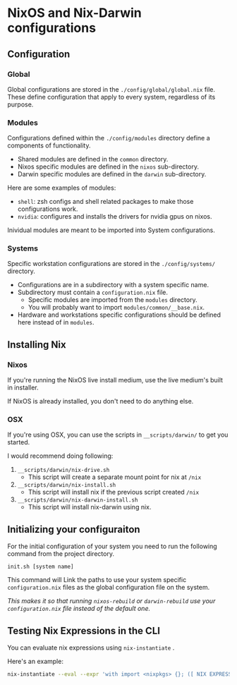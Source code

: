 # NixOS and Nix-Darwin configurations

## Configuration

### Global

Global configurations are stored in the `./config/global/global.nix` file.
These define configuration that apply to every system, regardless of its purpose.

### Modules

Configurations defined within the `./config/modules` directory define a components of functionality. 

- Shared modules are defined in the `common` directory.
- Nixos specific modules are defined in the `nixos` sub-directory.
- Darwin specific modules are defined in the `darwin` sub-directory.

Here are some examples of modules:

- `shell`: zsh configs and shell related packages to make those configurations work.
- `nvidia`: configures and installs the drivers for nvidia gpus on nixos.

Inividual modules are meant to be imported into System configurations.

### Systems

Specific workstation configurations are stored in the `./config/systems/` directory.

- Configurations are in a subdirectory with a system specific name.
- Subdirectory must contain a `configuration.nix` file.
  - Specific modules are imported from the `modules` directory.
  - You will probably want to import `modules/common/__base.nix`.
- Hardware and workstations specific configurations should be defined here instead of in `modules`.

## Installing Nix

### Nixos

If you're running the NixOS live install medium, use the live medium's built in installer. 

If NixOS is already installed, you don't need to do anything else.

### OSX

If you're using OSX, you can use the scripts in `__scripts/darwin/` to get you started. 

I would recommend doing following:

1. `__scripts/darwin/nix-drive.sh`
    - This script will create a separate mount point for nix at `/nix`
2. `__scripts/darwin/nix-install.sh`
    - This script will install nix if the previous script created `/nix`
3. `__scripts/darwin/nix-darwin-install.sh`
    - This script will install nix-darwin using nix.

## Initializing your configuraiton

For the initial configuration of your system you need to run the following command from the project directory.

```
init.sh [system name]
```

This command will Link the paths to use your system specific `configuration.nix` files as the global configuration file on the system.

_This makes it so that running `nixos-rebuild` or `darwin-rebuild` use your `configuration.nix` file instead of the default one._

## Testing Nix Expressions in the CLI

You can evaluate nix expressions using `nix-instantiate` .

Here's an example:

```bash
nix-instantiate --eval --expr 'with import <nixpkgs> {}; ([ NIX EXPRESSION HERE. we can also use `lib` and `builtins` as well. ])'
```